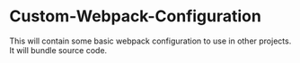 # Custom-Webpack-Configuration
This will contain some basic webpack configuration to use in other projects. It will bundle source code.
